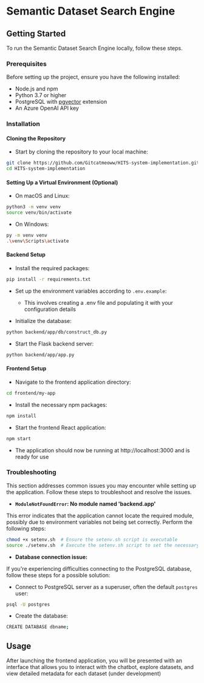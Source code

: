 # Semantic Dataset Search Engine

## Getting Started

To run the Semantic Dataset Search Engine locally, follow these steps.

### Prerequisites

Before setting up the project, ensure you have the following installed:

- Node.js and npm
- Python 3.7 or higher
- PostgreSQL with [pgvector](https://github.com/pgvector/pgvector) extension
- An Azure OpenAI API key

### Installation

#### Cloning the Repository

- Start by cloning the repository to your local machine:

```bash
git clone https://github.com/Gitcatmeoww/HITS-system-implementation.git
cd HITS-system-implementation
```

#### Setting Up a Virtual Environment (Optional)

- On macOS and Linux:

```bash
python3 -m venv venv
source venv/bin/activate
```

- On Windows:

```bash
py -m venv venv
.\venv\Scripts\activate
```

#### Backend Setup

- Install the required packages:

```bash
pip install -r requirements.txt
```

- Set up the environment variables according to `.env.example`:

  - This involves creating a .env file and populating it with your configuration details

- Initialize the database:

```bash
python backend/app/db/construct_db.py
```

- Start the Flask backend server:

```bash
python backend/app/app.py
```

#### Frontend Setup

- Navigate to the frontend application directory:

```bash
cd frontend/my-app
```

- Install the necessary npm packages:

```bash
npm install
```

- Start the frontend React application:

```bash
npm start
```

- The application should now be running at http://localhost:3000 and is ready for use

### Troubleshooting

This section addresses common issues you may encounter while setting up the application. Follow these steps to troubleshoot and resolve the issues.

- **`ModuleNotFoundError`: No module named 'backend.app'**

This error indicates that the application cannot locate the required module, possibly due to environment variables not being set correctly. Perform the following steps:

```bash
chmod +x setenv.sh  # Ensure the setenv.sh script is executable
source ./setenv.sh  # Execute the setenv.sh script to set the necessary environment variables
```

- **Database connection issue:**

If you're experiencing difficulties connecting to the PostgreSQL database, follow these steps for a possible solution:

- Connect to PostgreSQL server as a superuser, often the default `postgres` user:

```bash
psql -U postgres
```

- Create the database:

```bash
CREATE DATABASE dbname;
```

## Usage

After launching the frontend application, you will be presented with an interface that allows you to interact with the chatbot, explore datasets, and view detailed metadata for each dataset (under development)
